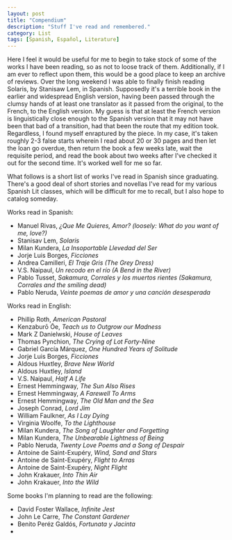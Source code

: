 ```yaml
---
layout: post
title: "Compendium"
description: "Stuff I've read and remembered."
category: List
tags: [Spanish, Español, Literature]
---
```

  Here I feel it would be useful for me to begin to take stock of some of the works I have been reading, so as not to loose track of them. Additionally, if I am ever to reflect upon them, this would be a good place to keep an archive of reviews.  Over the long weekend I was able to finally finish reading Solaris, by Stanisaw Lem, in Spanish. Supposedly it's a terrible book in the earlier and widespread English version, having been passed through the clumsy hands of at least one translator as it passed from the original, to the French, to the English version. My guess is that at least the French version is linguistically close enough to the Spanish version that it may not have been that bad of a transition, had that been the route that my edition took. Regardless, I found myself enraptured by the piece.  In my case, it's taken roughly 2-3 false starts wherein I read about 20 or 30 pages and then let the loan go overdue, then return the book a few weeks late, wait the requisite period, and read the book about two weeks after I've checked it out for the second time.  It's worked well for me so far.
  
What follows is a short list of works I've read in Spanish since graduating. There's a good deal of short stories and novellas I've read for my various Spanish Lit classes, which will be difficult for me to recall, but I also hope to catalog someday.  

Works read in Spanish:

+   Manuel Rivas, *¿Que Me Quieres, Amor? (loosely: What do you want of me, love?)*
+   Stanisav Lem, *Solaris*
+   Milan Kundera, *La Insoportable Llevedad del Ser*
+   Jorje Luis Borges, *Ficciones*
+   Andrea Camilleri, *El Traje Gris (The Grey Dress)*
+   V.S. Naipaul, *Un recodo en el río (A Bend in the River)*
+   Pablo Tusset, *Sakamura, Corrales y los muertos rientes (Sakamura, Corrales and the smiling dead)*
+   Pablo Neruda, *Veinte poemas de amor y una canción desesperada*

Works read in English:

+   Phillip Roth, *American Pastoral*
+   Kenzaburō Ōe, *Teach us to Outgrow our Madness*
+   Mark Z Danielwski, *House of Leaves*
+   Thomas Pynchion, *The Crying of Lot Forty-Nine*
+   Gabriel García Márquez, *One Hundred Years of Solitude*
+   Jorje Luis Borges, *Ficciones*
+   Aldous Huxtley, *Brave New World*
+   Aldous Huxtley, *Island*
+   V.S. Naipaul, *Half A Life*
+   Ernest Hemmingway, *The Sun Also Rises*
+   Ernest Hemmingway, *A Farewell To Arms*
+   Ernest Hemmingway, *The Old Man and the Sea*
+   Joseph Conrad, *Lord Jim*
+   William Faulkner, *As I Lay Dying*
+   Virginia Woolfe, *To the Lighthouse*
+   Milan Kundera, *The Song of Laughter and Forgetting*
+   Milan Kundera, *The Unbearable Lightness of Being*
+   Pablo Neruda, *Twenty Love Poems and a Song of Despair*
+   Antoine de Saint-Exupéry, *Wind, Sand and Stars*
+   Antoine de Saint-Exupéry, *Flight to Arras*
+   Antoine de Saint-Exupéry, *Night Flight*
+   John Krakauer, *Into Thin Air*
+   John Krakauer, *Into the Wild*


Some books I'm planning to read are the following:

+   David Foster Wallace, *Infinite Jest*
+   John Le Carre, *The Constant Gardener*
+   Benito Peréz Galdós, *Fortunata y Jacinta*
+   
